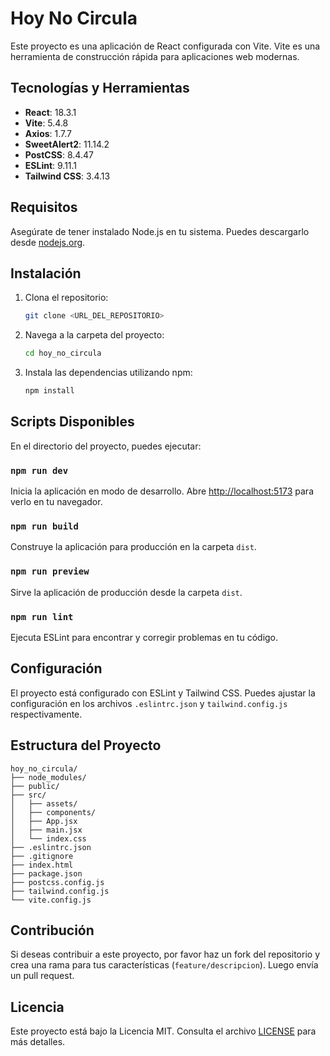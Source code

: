 # Hoy No Circula

Este proyecto es una aplicación de React configurada con Vite. Vite es una herramienta de construcción rápida para aplicaciones web modernas.

## Tecnologías y Herramientas

- **React**: 18.3.1
- **Vite**: 5.4.8
- **Axios**: 1.7.7
- **SweetAlert2**: 11.14.2
- **PostCSS**: 8.4.47
- **ESLint**: 9.11.1
- **Tailwind CSS**: 3.4.13

## Requisitos

Asegúrate de tener instalado Node.js en tu sistema. Puedes descargarlo desde [nodejs.org](https://nodejs.org/).

## Instalación

1. Clona el repositorio:

    ```bash
    git clone <URL_DEL_REPOSITORIO>
    ```

2. Navega a la carpeta del proyecto:

    ```bash
    cd hoy_no_circula
    ```

3. Instala las dependencias utilizando npm:

    ```bash
    npm install
    ```

## Scripts Disponibles

En el directorio del proyecto, puedes ejecutar:

### `npm run dev`

Inicia la aplicación en modo de desarrollo.
Abre [http://localhost:5173](http://localhost:5173) para verlo en tu navegador.

### `npm run build`

Construye la aplicación para producción en la carpeta `dist`.

### `npm run preview`

Sirve la aplicación de producción desde la carpeta `dist`.

### `npm run lint`

Ejecuta ESLint para encontrar y corregir problemas en tu código.

## Configuración

El proyecto está configurado con ESLint y Tailwind CSS. Puedes ajustar la configuración en los archivos `.eslintrc.json` y `tailwind.config.js` respectivamente.

## Estructura del Proyecto

```plaintext
hoy_no_circula/
├── node_modules/
├── public/
├── src/
│   ├── assets/
│   ├── components/
│   ├── App.jsx
│   ├── main.jsx
│   └── index.css
├── .eslintrc.json
├── .gitignore
├── index.html
├── package.json
├── postcss.config.js
├── tailwind.config.js
└── vite.config.js
```

## Contribución

Si deseas contribuir a este proyecto, por favor haz un fork del repositorio y crea una rama para tus características (`feature/descripcion`). Luego envía un pull request.

## Licencia

Este proyecto está bajo la Licencia MIT. Consulta el archivo [LICENSE](LICENSE) para más detalles.